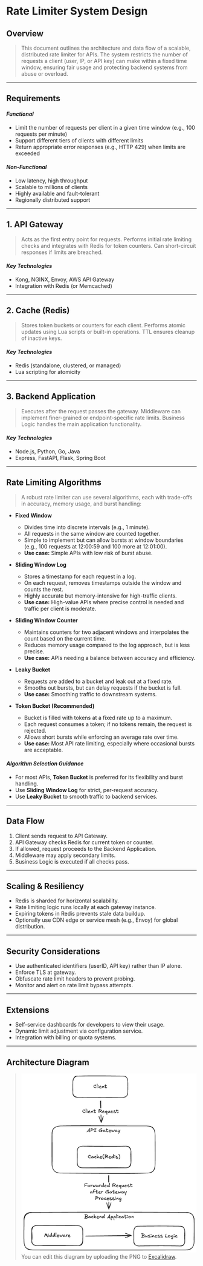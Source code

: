 # Rate Limiter System Design

## Overview

> This document outlines the architecture and data flow of a scalable, distributed rate limiter for APIs. The system restricts the number of requests a client (user, IP, or API key) can make within a fixed time window, ensuring fair usage and protecting backend systems from abuse or overload.

---

## Requirements

#### *Functional*
- Limit the number of requests per client in a given time window (e.g., 100 requests per minute)
- Support different tiers of clients with different limits
- Return appropriate error responses (e.g., HTTP 429) when limits are exceeded

#### *Non-Functional*
- Low latency, high throughput
- Scalable to millions of clients
- Highly available and fault-tolerant
- Regionally distributed support

---

## 1. API Gateway
> Acts as the first entry point for requests. Performs initial rate limiting checks and integrates with Redis for token counters. Can short-circuit responses if limits are breached.

#### *Key Technologies*
- Kong, NGINX, Envoy, AWS API Gateway
- Integration with Redis (or Memcached)

---

## 2. Cache (Redis)
> Stores token buckets or counters for each client. Performs atomic updates using Lua scripts or built-in operations. TTL ensures cleanup of inactive keys.

#### *Key Technologies*
- Redis (standalone, clustered, or managed)
- Lua scripting for atomicity

---

## 3. Backend Application
> Executes after the request passes the gateway. Middleware can implement finer-grained or endpoint-specific rate limits. Business Logic handles the main application functionality.

#### *Key Technologies*
- Node.js, Python, Go, Java
- Express, FastAPI, Flask, Spring Boot

---

## Rate Limiting Algorithms

> A robust rate limiter can use several algorithms, each with trade-offs in accuracy, memory usage, and burst handling:

- **Fixed Window**
  - Divides time into discrete intervals (e.g., 1 minute).
  - All requests in the same window are counted together.
  - Simple to implement but can allow bursts at window boundaries (e.g., 100 requests at 12:00:59 and 100 more at 12:01:00).
  - **Use case:** Simple APIs with low risk of burst abuse.

- **Sliding Window Log**
  - Stores a timestamp for each request in a log.
  - On each request, removes timestamps outside the window and counts the rest.
  - Highly accurate but memory-intensive for high-traffic clients.
  - **Use case:** High-value APIs where precise control is needed and traffic per client is moderate.

- **Sliding Window Counter**
  - Maintains counters for two adjacent windows and interpolates the count based on the current time.
  - Reduces memory usage compared to the log approach, but is less precise.
  - **Use case:** APIs needing a balance between accuracy and efficiency.

- **Leaky Bucket**
  - Requests are added to a bucket and leak out at a fixed rate.
  - Smooths out bursts, but can delay requests if the bucket is full.
  - **Use case:** Smoothing traffic to downstream systems.

- **Token Bucket (Recommended)**
  - Bucket is filled with tokens at a fixed rate up to a maximum.
  - Each request consumes a token; if no tokens remain, the request is rejected.
  - Allows short bursts while enforcing an average rate over time.
  - **Use case:** Most API rate limiting, especially where occasional bursts are acceptable.

#### *Algorithm Selection Guidance*
- For most APIs, **Token Bucket** is preferred for its flexibility and burst handling.
- Use **Sliding Window Log** for strict, per-request accuracy.
- Use **Leaky Bucket** to smooth traffic to backend services.

---

## Data Flow

1. Client sends request to API Gateway.
2. API Gateway checks Redis for current token or counter.
3. If allowed, request proceeds to the Backend Application.
4. Middleware may apply secondary limits.
5. Business Logic is executed if all checks pass.

---

## Scaling & Resiliency

- Redis is sharded for horizontal scalability.
- Rate limiting logic runs locally at each gateway instance.
- Expiring tokens in Redis prevents stale data buildup.
- Optionally use CDN edge or service mesh (e.g., Envoy) for global distribution.

---

## Security Considerations

- Use authenticated identifiers (userID, API key) rather than IP alone.
- Enforce TLS at gateway.
- Obfuscate rate limit headers to prevent probing.
- Monitor and alert on rate limit bypass attempts.

---

## Extensions

- Self-service dashboards for developers to view their usage.
- Dynamic limit adjustment via configuration service.
- Integration with billing or quota systems.

---

## Architecture Diagram

> ![Rate Limiter System Diagram](./RateLimiter.excalidraw.png)
> You can edit this diagram by uploading the PNG to [Excalidraw](https://excalidraw.com).
